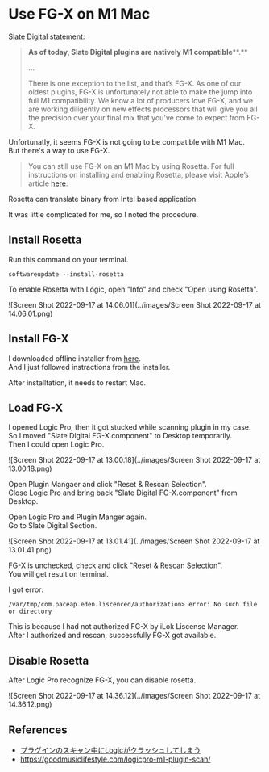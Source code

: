 # Use FG-X on M1 Mac

Slate Digital statement:

>**As of today, Slate Digital plugins are natively M1 compatible****.** 
>
>...
>
>There is one exception to the list, and that’s FG-X. As one of our oldest plugins, FG-X is unfortunately not able to make the jump into full M1 compatibility. We know a lot of producers love FG-X, and we are working diligently on new effects processors that will give you all the precision over your final mix that you’ve come to expect from FG-X.

Unfortunatly, it seems FG-X is not going to be compatible with M1 Mac.  
But there's a way to use FG-X.

> You can still use FG-X on an M1 Mac by using Rosetta. For full instructions on installing and enabling Rosetta, please visit Apple’s article [here](https://support.apple.com/en-us/HT211861).

Rosetta can translate binary from  Intel based application.

It was little complicated for me, so I noted the procedure.

## Install Rosetta

Run this command on your terminal.

```
softwareupdate --install-rosetta
```

To enable Rosetta with Logic, open "Info" and check "Open using Rosetta".

![Screen Shot 2022-09-17 at 14.06.01](../images/Screen Shot 2022-09-17 at 14.06.01.png)

## Install FG-X

I downloaded offline installer from [here](https://app.slatedigital.com/installers).  
And I just followed instractions from the installer.

After installtation, it needs to restart Mac.

## Load FG-X

I opened Logic Pro,  then it got stucked while scanning plugin in my case.  
So I moved "Slate Digital FG-X.component" to Desktop temporarily.  
Then I could open Logic Pro.

![Screen Shot 2022-09-17 at 13.00.18](../images/Screen Shot 2022-09-17 at 13.00.18.png)

Open Plugin Mangaer and click "Reset & Rescan Selection".  
Close Logic Pro and bring back "Slate Digital FG-X.component" from Desktop.

Open Logic Pro and Plugin Manger again.  
Go to Slate Digital Section.

![Screen Shot 2022-09-17 at 13.01.41](../images/Screen Shot 2022-09-17 at 13.01.41.png)

FG-X is unchecked, check and click "Reset & Rescan Selection".  
You will get result on terminal.

I got error:

```
/var/tmp/com.paceap.eden.liscenced/authorization> error: No such file or directory
```

This is because I had not authorized FG-X by iLok Liscense Manager.  
After I authorized and rescan, successfully FG-X got available.

## Disable Rosetta

After Logic Pro recognize FG-X, you can disable rosetta.

![Screen Shot 2022-09-17 at 14.36.12](../images/Screen Shot 2022-09-17 at 14.36.12.png)

## References

- [プラグインのスキャン中にLogicがクラッシュしてしまう](https://support.native-instruments.com/hc/ja/articles/210313905-プラグインのスキャン中にLogicがクラッシュしてしまう)
- https://goodmusiclifestyle.com/logicpro-m1-plugin-scan/